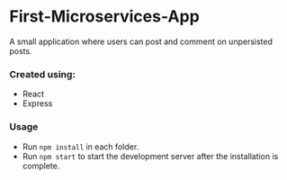 # First-Microservices-App
A small application where users can post and comment on unpersisted posts.

### Created using:
- React
- Express
### Usage
- Run `npm install` in each folder.
- Run `npm start` to start the development server after the installation is complete.
